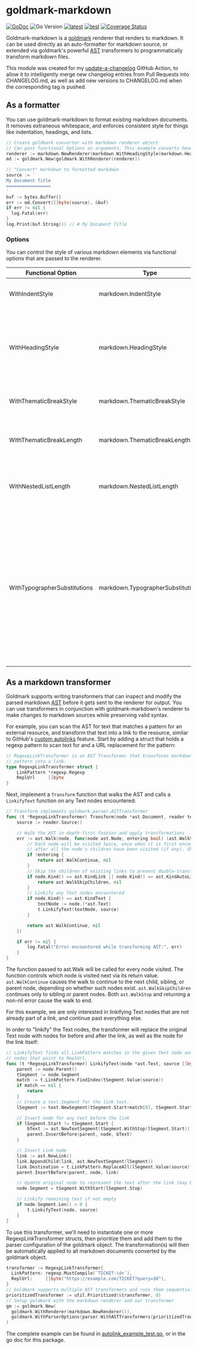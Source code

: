 # goldmark-markdown

[![GoDoc](https://godoc.org/github.com/teekennedy/goldmark-markdown?status.svg)](https://godoc.org/github.com/teekennedy/goldmark-markdown) ![Go Version](https://img.shields.io/github/go-mod/go-version/teekennedy/goldmark-markdown) [![latest](https://img.shields.io/github/v/tag/teekennedy/goldmark-markdown)](https://github.com/teekennedy/goldmark-markdown/tags) [![test](https://github.com/teekennedy/goldmark-markdown/actions/workflows/test.yml/badge.svg)](https://github.com/teekennedy/goldmark-markdown/actions/workflows/test.yml) [![Coverage Status](https://coveralls.io/repos/github/teekennedy/goldmark-markdown/badge.svg?branch=main)](https://coveralls.io/github/teekennedy/goldmark-markdown?branch=main)

Goldmark-markdown is a [goldmark] renderer that renders to markdown. It can be used directly as an
auto-formatter for markdown source, or extended via goldmark's powerful [AST] transformers to
programmatically transform markdown files.

This module was created for my [update-a-changelog] GitHub Action, to allow it to intelligently
merge new changelog entries from Pull Requests into CHANGELOG.md, as well as add new versions to
CHANGELOG.md when the corresponding tag is pushed.

## As a formatter

You can use goldmark-markdown to format existing markdown documents. It removes extraneous
whitespace, and enforces consistent style for things like indentation, headings, and lists.

```go
// Create goldmark converter with markdown renderer object
// Can pass functional Options as arguments. This example converts headings to ATX style.
renderer := markdown.NewRenderer(markdown.WithHeadingStyle(markdown.HeadingStyleATX))
md := goldmark.New(goldmark.WithRenderer(renderer))

// "Convert" markdown to formatted markdown
source := `
My Document Title
=================
`
buf := bytes.Buffer{}
err := md.Convert([]byte(source), &buf)
if err != nil {
  log.Fatal(err)
}
log.Print(buf.String()) // # My Document Title
```

### Options

You can control the style of various markdown elements via functional options that are passed to
the renderer.

| Functional Option            | Type                              | Description                                                                                                                                                                                                                           |
| ---------------------------- | --------------------------------- | ----------------------------------------------------------------------------------------------------------------------------------------------------------------------------                                                          |
| WithIndentStyle              | markdown.IndentStyle              | Indent nested blocks with spaces or tabs.                                                                                                                                                                                             |
| WithHeadingStyle             | markdown.HeadingStyle             | Render markdown headings as ATX (`#`-based), Setext (underlined with `===` or `---`), or variants thereof.                                                                                                                            |
| WithThematicBreakStyle       | markdown.ThematicBreakStyle       | Render thematic breaks with `-`, `*`, or `_`.                                                                                                                                                                                         |
| WithThematicBreakLength      | markdown.ThematicBreakLength      | Number of characters to use in a thematic break (minimum 3).                                                                                                                                                                          |
| WithNestedListLength         | markdown.NestedListLength         | Number of characters to use in a nested list indentation (minimum 1).                                                                                                                                                                 |
| WithTypographerSubstitutions | markdown.TypographerSubstitutions | Whether characters should be substituted by the typographer extension. This setting has no effect unless the typographer extension is enabled. The renderer must be added as an extension (e.g. via `NewExtension`) for this to work. |

## As a markdown transformer

Goldmark supports writing transformers that can inspect and modify the parsed markdown [AST] before
it gets sent to the renderer for output. You can use transformers in conjunction with
goldmark-markdown's renderer to make changes to markdown sources while preserving valid syntax.

For example, you can scan the AST for text that matches a pattern for an external resource, and
transform that text into a link to the resource, similar to GitHub's [custom autolinks] feature.
Start by adding a struct that holds a regexp pattern to scan text for and a URL replacement for the
pattern:

```go
// RegexpLinkTransformer is an AST Transformer that transforms markdown text that matches a regex
// pattern into a link.
type RegexpLinkTransformer struct {
	LinkPattern *regexp.Regexp
	ReplUrl     []byte
}
```

Next, implement a `Transform` function that walks the AST and calls a `LinkifyText` function on any
Text nodes encountered:

```go
// Transform implements goldmark.parser.ASTTransformer
func (t *RegexpLinkTransformer) Transform(node *ast.Document, reader text.Reader, pc parser.Context) {
	source := reader.Source()

	// Walk the AST in depth-first fashion and apply transformations
	err := ast.Walk(node, func(node ast.Node, entering bool) (ast.WalkStatus, error) {
		// Each node will be visited twice, once when it is first encountered (entering), and again
		// after all the node's children have been visited (if any). Skip the latter.
		if !entering {
			return ast.WalkContinue, nil
		}
		// Skip the children of existing links to prevent double-transformation.
		if node.Kind() == ast.KindLink || node.Kind() == ast.KindAutoLink {
			return ast.WalkSkipChildren, nil
		}
		// Linkify any Text nodes encountered
		if node.Kind() == ast.KindText {
			textNode := node.(*ast.Text)
			t.LinkifyText(textNode, source)
		}

		return ast.WalkContinue, nil
	})

	if err != nil {
		log.Fatal("Error encountered while transforming AST:", err)
	}
}
```

The function passed to ast.Walk will be called for every node visited. The function controls which
node is visited next via its return value. `ast.WalkContinue` causes the walk to continue to the
next child, sibling, or parent node, depending on whether such nodes exist. `ast.WalkSkipChildren`
continues only to sibling or parent nodes. Both `ast.WalkStop` and returning a non-nil error cause
the walk to end.

For this example, we are only interested in linkifying Text nodes that are not already part of a
link, and continue past everything else.

In order to "linkify" the Text nodes, the transformer will replace the original Text node with
nodes for before and after the link, as well as the node for the link itself:

```go
// LinkifyText finds all LinkPattern matches in the given Text node and replaces them with Link
// nodes that point to ReplUrl.
func (t *RegexpLinkTransformer) LinkifyText(node *ast.Text, source []byte) {
	parent := node.Parent()
	tSegment := node.Segment
	match := t.LinkPattern.FindIndex(tSegment.Value(source))
	if match == nil {
		return
	}
	// Create a text.Segment for the link text.
	lSegment := text.NewSegment(tSegment.Start+match[0], tSegment.Start+match[1])

	// Insert node for any text before the link
	if lSegment.Start != tSegment.Start {
		bText := ast.NewTextSegment(tSegment.WithStop(lSegment.Start))
		parent.InsertBefore(parent, node, bText)
	}

	// Insert Link node
	link := ast.NewLink()
	link.AppendChild(link, ast.NewTextSegment(lSegment))
	link.Destination = t.LinkPattern.ReplaceAll(lSegment.Value(source), t.ReplUrl)
	parent.InsertBefore(parent, node, link)

	// Update original node to represent the text after the link (may be empty)
	node.Segment = tSegment.WithStart(lSegment.Stop)

	// Linkify remaining text if not empty
	if node.Segment.Len() > 0 {
		t.LinkifyText(node, source)
	}
}
```

To use this transformer, we'll need to instantiate one or more RegexpLinkTransformer structs, then
prioritize them and add them to the parser configuration of the goldmark object. The
transformation(s) will then be automatically applied to all markdown documents converted by the
goldmark object.

```go
transformer := RegexpLinkTransformer{
  LinkPattern: regexp.MustCompile(`TICKET-\d+`),
  ReplUrl:     []byte("https://example.com/TICKET?query=$0"),
}
// Goldmark supports multiple AST transformers and runs them sequentially in order of priority.
prioritizedTransformer := util.Prioritized(&transformer, 0)
// Setup goldmark with the markdown renderer and our transformer
gm := goldmark.New(
  goldmark.WithRenderer(markdown.NewRenderer()),
  goldmark.WithParserOptions(parser.WithASTTransformers(prioritizedTransformer)),
)
```

The complete example can be found in [autolink_example_test.go], or in the go doc for this package.

[AST]: https://pkg.go.dev/github.com/yuin/goldmark/ast
[autolink_example_test.go]: /autolink_example_test.go
[custom autolinks]: https://docs.github.com/en/get-started/writing-on-github/working-with-advanced-formatting/autolinked-references-and-urls#custom-autolinks-to-external-resources
[goldmark]: https://github.com/yuin/goldmark
[update-a-changelog]: https://github.com/teekennedy/update-a-changelog
